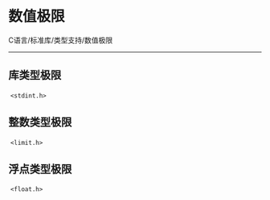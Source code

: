 # 数值极限

C语言/标准库/类型支持/数值极限

---



## 库类型极限

​	`<stdint.h>`



## 整数类型极限

​		`<limit.h>`



## 浮点类型极限

​		`<float.h>`

